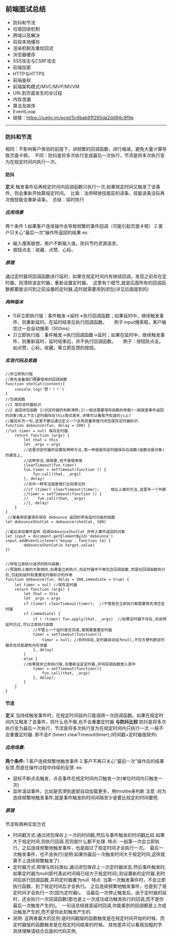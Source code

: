 ## 前端面试总结
* 防抖和节流
* 垃圾回收机制
* 跨域以及解决
* 前段本地缓存
* 渲染机制及重绘回流
* 浏览器缓存
* XSS攻击与CSRF攻击
* 前端加密
* HTTP与HTTPS
* 前端鉴权
* 前端架构模式/MVC/MVP/MVVM
* URL到页面发生的全过程
* 内存泄漏
* 算法及排序
* EventLoop
* 链接：https://juejin.im/post/5c6bab91f265da2dd94c9f9e
***
### 防抖和节流
相同：不影响客户体验的前提下，讲频繁的回调函数，进行缩减，避免大量计算导致页面卡顿。&nbsp;
不同：防抖是将多次执行变成最后一次执行，节流是将多次执行变为在规定时间内执行一次。
#### 防抖
**定义**
    触发事件后再规定时间内回调函数只执行一次,如果规定时间又触发了该事件，则会重新开始算规定时间。&nbsp;
    比喻：法师释放技能前的读条，技能读条没玩再次按技能会重新读条。&nbsp;
    总结：延时执行
##### 应用场景
两个条件
1.如果客户连续操作会导致频繁的事件回调（可能引起页面卡顿）
2.客户只关心“最后一次”操作所返回的结果
ex:
* 输入搜索联想，用户不断输入值，防抖节约资源请求。
* 按钮点击：收藏、点赞、心标。
##### 原理
通过定时器将回调函数进行延时，如果在规定时间内有继续回调，发现之前存在定时器，则清除该定时器，重新设置定时器。&nbsp; 
这里有个细节,就是后面所有的回调函数都要能访问到之前设置的定时器,这时就需要用到闭包(详见后面提到的)
##### 两种版本
* 1)非立即执行版：事件触发->延时->执行回调函数；如果延时中，继续触发事件，则重新延时。在延时结束后执行回调函数。&nbsp;
&emsp;例子:input搜索框，客户输完过一会自动搜索（500ms）
* 2)立即执行版：事件触发->执行回调函数->延时；如果在延时中，继续触发事件，则重新延时，延时结束后，并不执行回调函数。&nbsp;
&emsp;例子：按钮防点击。如点赞，心标，收藏，等立即反馈的按钮。
##### 实现代码及思路
```
//非立即执行版
//首先准备我们需要使用的回调函数
function shotCat(content){
    console.log('赞！！！')
}
//包装函数
//1 保存定时器标识
//2 返回闭包函数 1)对定时器的判断清除;2)一般还需要保存函数的参数(一般就是事件返回的对象)和上下文(定时器存在this隐式丢失,详情可以看我不知道的js上)
//最后补充一句,这里不建议通过定义一个全局变量来替代闭包保存定时器标识.
function debounce(fun, delay = 500) {
//let timer = null 保存定时器
    return function (args) {
        let that = this
        let _args = args
		//这里对定时器的设置有两种方法,第一种就是将定时器保存在函数(函数也是对象)的属性上,
		//这种写法,很简便,但不是很常用
        clearTimeout(fun.timer)
        fun.timer = setTimeout(function () {
            fun.call(that, _args)
        }, delay)
		//另外一种写法就是我们比较常见的
		//if (timer) clearTimeout(timer);     相比上面的方法,这里多一个判断
		//timer = setTimeout(function () {
        //    fun.call(that, _args)
        //}, delay)
    }
}
 //接着用变量保存保存 debounce 返回的带有延时功能的函数
let debounceShotCat = debounce(shotCat, 500)  

//最后添加事件监听 回调debounceShotCat 并传入事件返回的对象
let input = document.getElementById('debounce')
input.addEventListener('keyup', function (e) {
        debounceShotCat(e.target.value)
})


//带有立即执行选项的防抖函数:
//思路和上面的大致相同,如果是立即执行,则定时器中不再包含回调函数,而是在回调函数执行后,仅起到延时和重置定时器标识的作用
function debounce(fun, delay = 500,immediate = true) {
    let timer = null //保存定时器
    return function (args) {
        let that = this
        let _args = args
		if (timer) clearTimeout(timer);  //不管是否立即执行都需要首先清空定时器
        if (immediate) {
		    if ( !timer) fun.apply(that, _args)  //如果定时器不存在,则说明延时已过,可以立即执行函数
			//不管上一个延时是否完成,都需要重置定时器
            timer = setTimeout(function(){
                timer = null; //到时间后,定时器自动设为null,不仅方便判断定时器状态还能避免内存泄露
            }, delay)
        }
        else {
		//如果是非立即执行版,则重新设定定时器,并将回调函数放入其中
            timer = setTimeout(function(){
                fun.call(that, _args)
            }, delay);
        }
    }
}

```
#### 节流
**定义**
    当持续触发事件时，在规定时间段内只能调用一次回调函数。如果在规定时间内又触发了该事件，则什么也不做,也不会重置定时器
**与防抖比较**
    防抖是将多次执行变为最后一次执行，节流是将多次执行变为在规定时间内只执行一次.一般不会重置定时器. 即不会if (timer) clearTimeout(timer);(时间戳+定时器版除外)
##### 应用场景:
**两个条件:**
1.客户连续频繁地触发事件
2.客户不再只关心"最后一次"操作后的结果反馈.而是在操作过程中持续的反馈.
ex:
* 鼠标不断点击触发，点击事件在规定时间内只触发一次(单位时间内只触发一次)
* 监听滚动事件，比如是否滑到底部自动加载更多，用throttle来判断
注意 :何为连续频繁地触发事件,就是事件触发的时间间隔至少是要比规定的时间要短.
##### 原理
节流有两种实现方式
* 时间戳方式:通过闭包保存上一次的时间戳,然后与事件触发的时间戳比较.如果大于规定时间,则执行回调.否则就什么都不处理.
特点:
    一般第一次会立即执行，之后连续频繁地触发事件，也是超过了规定时间才会执行一次。&nbsp; 
最后一次触发事件，也不会执行(说明:如果你最后一次触发时间大于规定时间,这样就算不上连续频繁触发了)
* 定时器方式:原理与防抖类似.通过闭包保存上一次定时器状态.然后事件触发时,如果定时器为null(即代表此时间隔已经大于规定时间),则设置新的定时器.到时间后执行回调函数,并将定时器置为null.
特点:
    当第一次触发事件时，不会立即执行函数，到了规定时间后才会执行。 之后连续频繁地触发事件，也是到了规定时间才会执行一次(因为定时器)。&nbsp;
当最后一次停止触发后，由于定时器的延时，还会执行一次回调函数(那也是上一次成功成功触发执行的回调,而不是你最后一次触发产生的)。&nbsp;
一句话总结就是延时回调,你能看到的回调都是上次成功触发产生的,而不是你此刻触发产生的.
* 说明: 这两者最大的区别:是时间戳版的函数触发是在规定时间开始的时候，而定时器版的函数触发是在规定时间结束的时候。 其他差异可以看我加粗的字. 具体理解请结合后面的代码实例,
